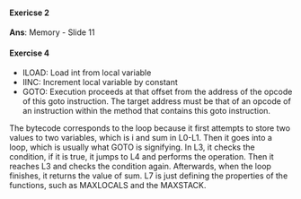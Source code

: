 #### Exericse 2
**Ans**: Memory - Slide 11

#### Exercise 4
- ILOAD: Load int from local variable
- IINC: Increment local variable by constant
- GOTO: Execution proceeds at that offset from the address of the opcode of this goto instruction. The target address must be that of an opcode of an instruction within the method that contains this goto instruction.

The bytecode corresponds to the loop because it first attempts to store two values to two variables, which is i and sum in L0-L1. Then it goes into a loop, which is usually what GOTO is signifying. 
In L3, it checks the condition, if it is true, it jumps to L4 and performs the operation. Then it reaches L3 and checks the condition again. 
Afterwards, when the loop finishes, it returns the value of sum.
L7 is just defining the properties of the functions, such as MAXLOCALS and the MAXSTACK.
